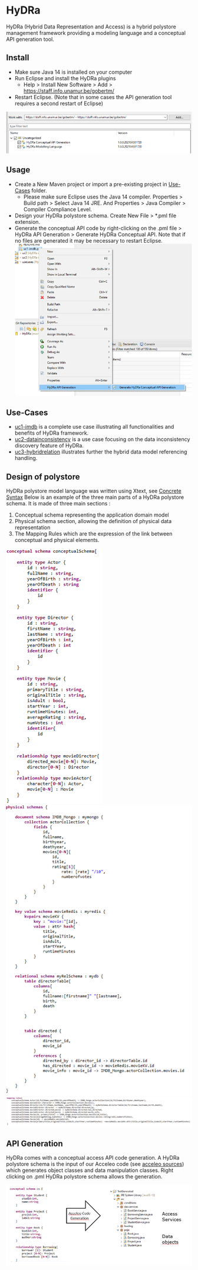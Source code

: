 # HyDRa
HyDRa (Hybrid Data Representation and Access) is a hybrid polystore management framework providing a modeling language and a conceptual API generation tool.

## Install

-   Make sure Java 14 is installed on your computer
-   Run Eclipse and install the HyDRa plugins
    -   Help > Install New Software > Add > https://staff.info.unamur.be/gobertm/
-   Restart Eclipse. (Note that in some cases the API generation tool requires a second restart of Eclipse)

![eclipse](Use-Cases/resources/eclipse.PNG)

## Usage
-   Create a New Maven project or import a pre-existing project in [Use-Cases](Use-Cases/) folder.
    -   Please make sure Eclipse uses the Java 14 compiler. Properties > Build path > Select Java 14 JRE. 
    And Properties > Java Compiler > Compiler Compliance Level.
-   Design your HyDRa polystore schema. Create New File > *.pml file extension.
-   Generate the conceptual API code by right-clicking on the .pml file > HyDRa API Generation > Generate HyDRa Conceptual API. Note that if no files are generated it may be necessary to restart Eclipse.
![Plugin](Use-Cases/resources/ApiPlugin.PNG)

## Use-Cases 

-   [uc1-imdb](Use-Cases/uc1-imdb) is a complete use case illustrating all functionalities and benefits of HyDRa framework.
-   [uc2-datainconsistency](Use-Cases/uc2-datainconsistency) is a use case focusing on the data inconsistency discovery feature of HyDRa.
-   [uc3-hybridrelation](Use-Cases/uc3-hybridrelation) illustrates further the hybrid data model referencing handling.

## Design of polystore

HyDRa polystore model language was written using Xtext, see [Concrete Syntax](be.unamur.polystore.parent/be.unamur.polystore/src/be/unamur/polystore/Pml.xtext)
Below is an example of the three main parts of a HyDRa polystore schema. 
It is made of three main sections :
1.  Conceptual schema representing the application domain model
2.  Physical schema section, allowing the definition of physical data representation
3.  The Mapping Rules which are the expression of the link between conceptual and physical elements.

![Conceptual Schema](Use-Cases/uc1-imdb/src/main/resources/ConceptualSchema.PNG)
![Physical Schema](Use-Cases/uc1-imdb/src/main/resources/PhysicalSchema.PNG)
![Mapping Rules](Use-Cases/uc1-imdb/src/main/resources/MappingRules.PNG) 

## API Generation

HyDRa comes with a conceptual access API code generation.
A HyDRa polystore schema is the input of our Acceleo code (see [acceleo sources](be.unamur.polystore.parent/be.unamur.polystore.acceleo)) which generates object classes and data manipulation classes.
Right clicking on .pml HyDRa polystore schema allows the generation.

![API](Use-Cases/resources/ApiGeneration.PNG)





